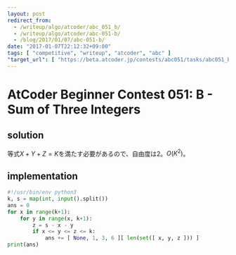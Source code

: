 ```yaml
---
layout: post
redirect_from:
  - /writeup/algo/atcoder/abc_051_b/
  - /writeup/algo/atcoder/abc-051-b/
  - /blog/2017/01/07/abc-051-b/
date: "2017-01-07T22:12:32+09:00"
tags: [ "competitive", "writeup", "atcoder", "abc" ]
"target_url": [ "https://beta.atcoder.jp/contests/abc051/tasks/abc051_b" ]
---
```


# AtCoder Beginner Contest 051: B - Sum of Three Integers

## solution

等式$X + Y + Z = K$を満たす必要があるので、自由度は$2$。$O(K^2)$。

## implementation

``` python
#!/usr/bin/env python3
k, s = map(int, input().split())
ans = 0
for x in range(k+1):
    for y in range(x, k+1):
        z = s - x - y
        if x <= y <= z <= k:
            ans += [ None, 1, 3, 6 ][ len(set([ x, y, z ])) ]
print(ans)
```

